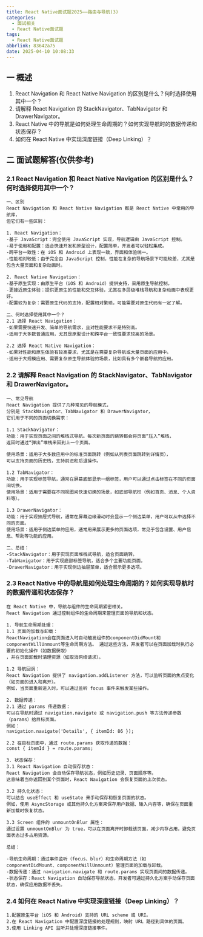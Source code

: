 ```yaml
---
title: React Native面试题2025——路由与导航(3)
categories:
  - 面试相关
  - React Native面试题
tags:
  - React Native面试题
abbrlink: 83642a75
date: 2025-04-10 10:08:33
---
```

## 一 概述

1. React Navigation 和 React Native Navigation 的区别是什么？何时选择使用其中一个？
2. 请解释 React Navigation 的 StackNavigator、TabNavigator 和 DrawerNavigator。
3. React Native 中的导航是如何处理生命周期的？如何实现导航时的数据传递和状态保存？
4. 如何在 React Native 中实现深度链接（Deep Linking）？

<!--more-->

## 二 面试题解答(仅供参考)

### 2.1 React Navigation 和 React Native Navigation 的区别是什么？何时选择使用其中一个？

```
一、区别
React Navigation 和 React Native Navigation 都是 React Native 中常用的导航库，
但它们有一些区别：

1. React Navigation：
-基于 JavaScript：完全使用 JavaScript 实现，导航逻辑由 JavaScript 控制。
-易于使用和配置：适合快速开发和原型设计，配置简单，开发者可以轻松集成。
-跨平台一致性：在 iOS 和 Android 上表现一致，界面和体验统一。
-性能相对较低：由于完全由 JavaScript 控制，性能在复杂的导航场景下可能较差，尤其是包含大量页面和复杂动画时。

2. React Native Navigation：
-基于原生实现：由原生平台（iOS 和 Android）提供支持，采用原生导航控制。
-更接近原生体验：提供更原生的性能和交互体验，尤其在多层级堆栈导航和复杂动画中表现更好。
-配置较为复杂：需要原生代码的支持，配置相对繁琐，可能需要对原生代码有一定了解。

二、何时选择使用其中一个？
2.1 选择 React Navigation：
-如果需要快速开发、简单的导航需求，且对性能要求不是特别高。
-适用于大多数普通应用，尤其是原型设计和跨平台一致性要求较高的场景。

2.2 选择 React Native Navigation：
-如果对性能和原生体验有较高要求，尤其是在需要复杂导航或大量页面的应用中。
-适用于大规模应用、需要复杂原生导航体验的场景，比如具有多个嵌套导航的应用。
```

### 2.2 请解释 React Navigation 的 StackNavigator、TabNavigator 和 DrawerNavigator。

```
一、常见导航
React Navigation 提供了几种常见的导航模式，
分别是 StackNavigator、TabNavigator 和 DrawerNavigator，
它们用于不同的页面切换需求：

1.1 StackNavigator：
功能：用于实现页面之间的堆栈式导航。每次新页面的跳转都会将页面“压入”堆栈，
返回时通过“弹出”堆栈来回到上一个页面。

使用场景：适用于大多数应用中的标准页面跳转（例如从列表页面跳转到详情页），
可以支持页面的历史栈，支持前进和后退操作。

1.2 TabNavigator：
功能：用于实现标签导航，通常在屏幕底部显示一组标签，用户可以通过点击标签在不同的页面间切换。
使用场景：适用于需要在不同视图间快速切换的场景，如底部导航栏（例如首页、消息、个人资料等）。

1.3 DrawerNavigator：
功能：用于实现抽屉式导航，通常在屏幕边缘滑动时会显示一个侧边菜单，用户可以从中选择不同的页面。
使用场景：适用于侧边菜单的应用，通常用来展示更多的页面选项，常见于包含设置、用户信息、帮助等功能的应用。

二、总结：
-StackNavigator：用于实现页面堆栈式导航，适合页面跳转。
-TabNavigator：用于实现底部标签导航，适合多个主要功能页面。
-DrawerNavigator：用于实现侧边抽屉菜单，适合展示更多选项。
```

### 2.3 React Native 中的导航是如何处理生命周期的？如何实现导航时的数据传递和状态保存？

```
在 React Native 中，导航与组件的生命周期紧密相关。
React Navigation 通过控制组件的生命周期来管理页面的导航和状态。

1. 导航生命周期处理：
1.1 页面的加载与卸载：
ReactNavigation会在页面进入时自动触发组件的componentDidMount和componentWillUnmount等生命周期方法。 通过这些方法，开发者可以在页面加载时执行必要的初始化操作（如数据获取）
，并在页面卸载时清理资源（如取消网络请求）。

1.2 导航回调：
React Navigation 提供了 navigation.addListener 方法，可以监听页面的焦点变化（如页面的进入和离开）。
例如，当页面重新进入时，可以通过监听 focus 事件来触发某些操作。

2. 数据传递：
2.1 通过 params 传递数据：
可以在导航时通过 navigation.navigate 或 navigation.push 等方法传递参数（params）给目标页面。
例如：
navigation.navigate('Details', { itemId: 86 });

2.2 在目标页面中，通过 route.params 获取传递的数据：
const { itemId } = route.params;

3. 状态保存：
3.1 React Navigation 自动保存状态：
React Navigation 会自动保存导航状态，例如历史记录、页面顺序等。
这意味着当你返回到某个页面时，React Navigation 会恢复页面的上次状态。

3.2 持久化状态：
可以结合 useEffect 和 useState 来手动保存和恢复页面的状态。
例如，使用 AsyncStorage 或其他持久化方案来保存用户数据、输入内容等，确保在页面重新加载时恢复状态。

3.3 Screen 组件的 unmountOnBlur 属性：
通过设置 unmountOnBlur 为 true，可以在页面离开时卸载该页面，减少内存占用，避免页面状态过多占用资源。

总结：

-导航生命周期：通过事件监听（focus、blur）和生命周期方法（如 componentDidMount、componentWillUnmount）管理页面的加载与卸载。
-数据传递：通过 navigation.navigate 和 route.params 实现页面间的数据传递。
-状态保存：React Navigation 自动保存导航状态，开发者可通过持久化方案手动保存页面状态，确保应用数据不丢失。
```

### 2.4 如何在 React Native 中实现深度链接（Deep Linking）？

```
1.配置原生平台（iOS 和 Android）支持的 URL scheme 或 URI。
2.在 React Navigation 中配置深度链接的处理规则，映射 URL 路径到具体的页面。
3.使用 Linking API 监听并处理深度链接事件。
```


